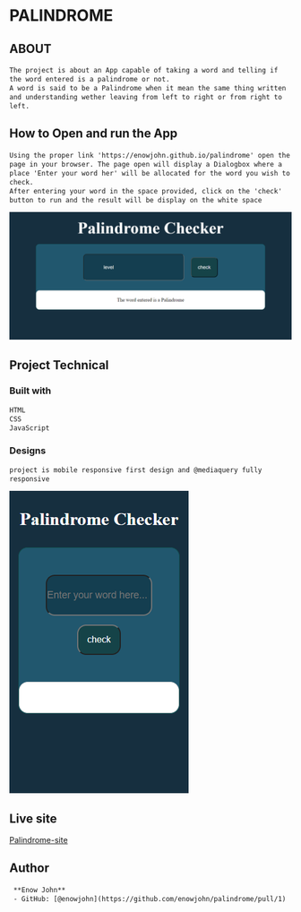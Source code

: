 # PALINDROME
## ABOUT
    The project is about an App capable of taking a word and telling if the word entered is a palindrome or not.
    A word is said to be a Palindrome when it mean the same thing written and understanding wether leaving from left to right or from right to left. 
## How to Open and run the App
    Using the proper link 'https://enowjohn.github.io/palindrome' open the page in your browser. The page open will display a Dialogbox where a place 'Enter your word her' will be allocated for the word you wish to check.
    After entering your word in the space provided, click on the 'check' button to run and the result will be display on the white space 
![Palindrome-Checker](./assets/images/desktop%20check.png)
## Project Technical
### Built with
    HTML
    CSS
    JavaScript
### Designs
    project is mobile responsive first design and @mediaquery fully responsive
![mobile responsivenes](./assets/images/mobile%20resp.png)
## Live site
  [Palindrome-site](https://enowjohn.github.io/palindrome/)
## Author
     **Enow John**
     - GitHub: [@enowjohn](https://github.com/enowjohn/palindrome/pull/1)
